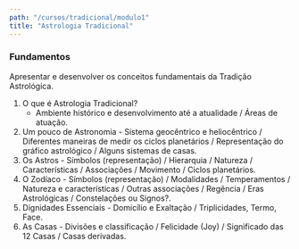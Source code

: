 ```yaml
---
path: "/cursos/tradicional/modulo1"
title: "Astrologia Tradicional"
---
```


### Fundamentos

Apresentar e desenvolver os conceitos fundamentais da Tradição Astrológica.
1. O que é Astrologia Tradicional?
    - Ambiente histórico e desenvolvimento até a atualidade / Áreas de atuação.
2. Um pouco de Astronomia - Sistema geocêntrico e heliocêntrico / Diferentes maneiras de medir os ciclos planetários / Representação do gráfico astrológico / Alguns sistemas de casas.
3. Os Astros - Símbolos (representação) / Hierarquia / Natureza / Características / Associações / Movimento / Ciclos planetários.
4. O Zodíaco - Símbolos (representação) / Modalidades / Temperamentos / Natureza e características / Outras associações / Regência / Eras Astrológicas / Constelações ou Signos?.
5. Dignidades Essenciais - Domicílio e Exaltação / Triplicidades, Termo, Face.
6. As Casas - Divisões e classificação / Felicidade (Joy) / Significado das 12 Casas / Casas derivadas.